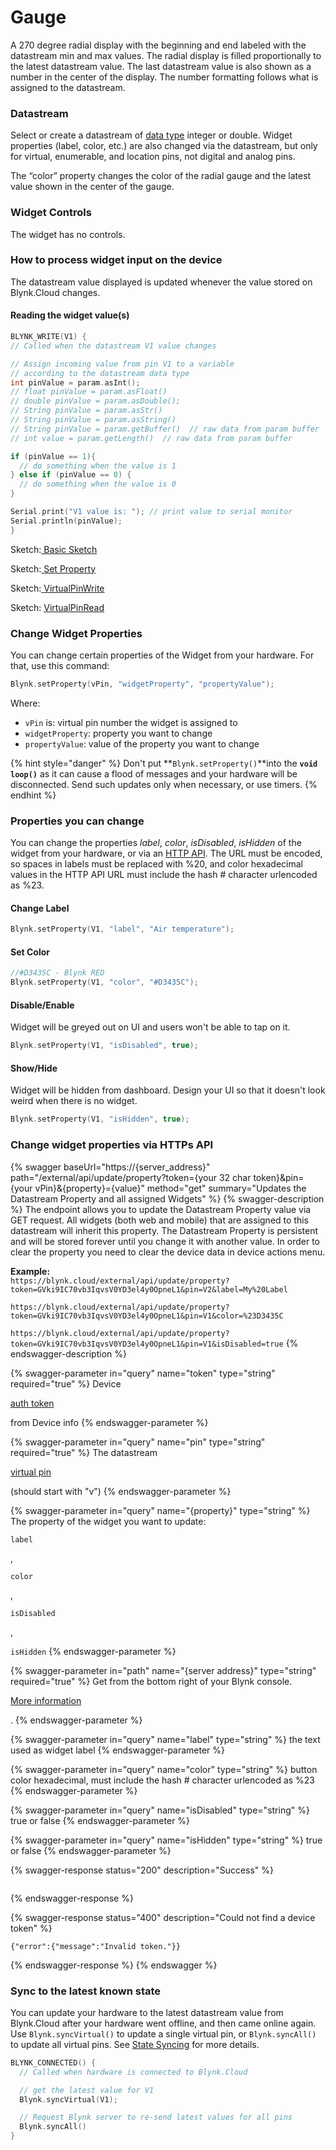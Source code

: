 # Gauge

A 270 degree radial display with the beginning and end labeled with the datastream min and max values. The radial display is filled proportionally to the latest datastream value. The last datastream value is also shown as a number in the center of the display. The number formatting follows what is assigned to the datastream.

### Datastream

Select or create a datastream of [data type](../../blynk.console/templates/datastreams/datastreams-common-settings/data-type.md) integer or double. Widget properties (label, color, etc.) are also changed via the datastream, but only for virtual, enumerable, and location pins, not digital and analog pins.

The “color” property changes the color of the radial gauge and the latest value shown in the center of the gauge.

### Widget Controls

The widget has no controls.

### How to process widget input on the device

The datastream value displayed is updated whenever the value stored on Blynk.Cloud changes.

#### Reading the widget value(s)

```cpp
BLYNK_WRITE(V1) {
// Called when the datastream V1 value changes

// Assign incoming value from pin V1 to a variable
// according to the datastream data type
int pinValue = param.asInt(); 
// float pinValue = param.asFloat()
// double pinValue = param.asDouble();
// String pinValue = param.asStr()
// String pinValue = param.asString()
// String pinValue = param.getBuffer()  // raw data from param buffer
// int value = param.getLength()  // raw data from param buffer

if (pinValue == 1){
  // do something when the value is 1
} else if (pinValue == 0) {
  // do something when the value is 0
}

Serial.print("V1 value is: "); // print value to serial monitor
Serial.println(pinValue);
}
```

Sketch:[ Basic Sketch](https://github.com/blynkkk/blynk-library/blob/master/examples/GettingStarted/BlynkBlink/BlynkBlink.ino)

Sketch:[ ](https://github.com/blynkkk/blynk-library/blob/master/examples/More/Sync/ButtonInterrupt/ButtonInterrupt.ino)[Set Property](https://github.com/blynkkk/blynk-library/blob/master/examples/More/SetProperty/SetProperty\_SingleValue/SetProperty\_SingleValue.ino)

Sketch:[ ](https://github.com/blynkkk/blynk-library/blob/master/examples/More/Sync/ButtonPoll/ButtonPoll.ino)[VirtualPinWrite](https://github.com/blynkkk/blynk-library/blob/master/examples/GettingStarted/VirtualPinWrite/VirtualPinWrite.ino)

Sketch: [VirtualPinRead](https://github.com/blynkkk/blynk-library/blob/master/examples/GettingStarted/VirtualPinRead/VirtualPinRead.ino)



### Change Widget Properties

You can change certain properties of the Widget from your hardware. For that, use this command:&#x20;

```cpp
Blynk.setProperty(vPin, "widgetProperty", "propertyValue"); 
```

Where:&#x20;

* `vPin` is: virtual pin number the widget is assigned to
* `widgetProperty`: property you want to change
* `propertyValue`: value of the property you want to change

{% hint style="danger" %}
Don't put **`Blynk.setProperty()`**into the **`void loop()`** as it can cause a flood of messages and your hardware will be disconnected. Send such updates only when necessary, or use timers.
{% endhint %}



### Properties you can change

You can change the properties _label_, _color_, _isDisabled_, _isHidden_ of the widget from your hardware, or via an [HTTP API](broken-reference). The URL must be encoded, so spaces in labels must be replaced with %20, and color hexadecimal values in the HTTP API URL must include the hash # character urlencoded as %23.&#x20;

#### **Change Label**

```cpp
Blynk.setProperty(V1, "label", "Air temperature");
```

#### **Set Color**

```cpp
//#D3435C - Blynk RED 
Blynk.setProperty(V1, "color", "#D3435C");
```

#### **Disable/Enable**

Widget will be greyed out on UI and users won't be able to tap on it.

```cpp
Blynk.setProperty(V1, "isDisabled", true);
```

#### **Show/Hide**

Widget will be hidden from dashboard. Design your UI so that it doesn't look weird when there is no widget.

```cpp
Blynk.setProperty(V1, "isHidden", true);
```

### Change widget properties via HTTPs API

{% swagger baseUrl="https://{server_address}" path="/external/api/update/property?token={your 32 char token}&pin={your vPin}&{property}={value}" method="get" summary="Updates the Datastream Property and all assigned Widgets" %}
{% swagger-description %}
The endpoint allows you to update the Datastream Property value via GET request. All widgets (both web and mobile) that are assigned to this datastream will inherit this property. The Datastream Property is persistent and will be stored forever until you change it with another value. In order to clear the property you need to clear the device data in device actions menu.

**Example:**\
`https://blynk.cloud/external/api/update/property?token=GVki9IC70vb3IqvsV0YD3el4y0OpneL1&pin=V2&label=My%20Label`

`https://blynk.cloud/external/api/update/property?token=GVki9IC70vb3IqvsV0YD3el4y0OpneL1&pin=V1&color=%23D3435C`

`https://blynk.cloud/external/api/update/property?token=GVki9IC70vb3IqvsV0YD3el4y0OpneL1&pin=V1&isDisabled=true`
{% endswagger-description %}

{% swagger-parameter in="query" name="token" type="string" required="true" %}
Device 

[auth token](../../concepts/device.md#authtoken)

 from Device info
{% endswagger-parameter %}

{% swagger-parameter in="query" name="pin" type="string" required="true" %}
The datastream 

[virtual pin](../../blynk.console/templates/datastreams/virtual-pin.md)

 (should start with "v")
{% endswagger-parameter %}

{% swagger-parameter in="query" name="{property}" type="string" %}
The property of the widget you want to update: 

`label`

, 

`color`

, 

`isDisabled`

, 

`isHidden`
{% endswagger-parameter %}

{% swagger-parameter in="path" name="{server address}" type="string" required="true" %}
Get from the bottom right of your Blynk console. 

[More information](../../blynk.cloud/troubleshooting.md)

.
{% endswagger-parameter %}

{% swagger-parameter in="query" name="label" type="string" %}
the text used as widget label
{% endswagger-parameter %}

{% swagger-parameter in="query" name="color" type="string" %}
button color hexadecimal, must include the hash # character urlencoded as %23
{% endswagger-parameter %}

{% swagger-parameter in="query" name="isDisabled" type="string" %}
true or false
{% endswagger-parameter %}

{% swagger-parameter in="query" name="isHidden" type="string" %}
true or false
{% endswagger-parameter %}

{% swagger-response status="200" description="Success" %}
```
```
{% endswagger-response %}

{% swagger-response status="400" description="Could not find a device token" %}
```
{"error":{"message":"Invalid token."}}
```
{% endswagger-response %}
{% endswagger %}

### **Sync to the latest known state**&#x20;

You can update your hardware to the latest datastream value from Blynk.Cloud after your hardware went offline, and then came online again. Use `Blynk.syncVirtual()` to update a single virtual pin, or `Blynk.syncAll()` to update all virtual pins. See [State Syncing](../../blynk.edgent-firmware-api/state-syncing.md) for more details.

```cpp
BLYNK_CONNECTED() { 
  // Called when hardware is connected to Blynk.Cloud  

  // get the latest value for V1
  Blynk.syncVirtual(V1); 

  // Request Blynk server to re-send latest values for all pins
  Blynk.syncAll()
}
```
